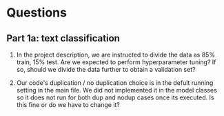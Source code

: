 # Questions

## Part 1a: text classification

1. In the project description, we are instructed to divide the data as 85% train, 15% test. Are we expected to perform hyperparameter tuning? If so, should we divide the data further to obtain a validation set?

2. Our code's duplication / no duplication choice is in the defult running setting in the main file. We did not implemented it in the model classes so it does not run for both dup and nodup cases once its executed. Is this fine or do we have to change it?

